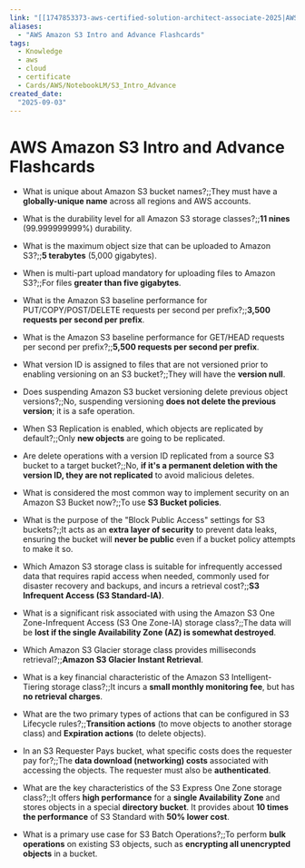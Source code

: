```yaml
---
link: "[[1747853373-aws-certified-solution-architect-associate-2025|AWS Certified Solution Architect Associate 2025]]"
aliases: 
  - "AWS Amazon S3 Intro and Advance Flashcards"
tags:
  - Knowledge
  - aws
  - cloud
  - certificate
  - Cards/AWS/NotebookLM/S3_Intro_Advance
created_date:
  "2025-09-03"
---
```

# AWS Amazon S3 Intro and Advance Flashcards
- What is unique about Amazon S3 bucket names?;;They must have a **globally-unique name** across all regions and AWS accounts.
<!--SR:!2025-09-08,4,270-->
- What is the durability level for all Amazon S3 storage classes?;;**11 nines** (99.999999999%) durability.
<!--SR:!2025-09-06,1,210-->
- What is the maximum object size that can be uploaded to Amazon S3?;;**5 terabytes** (5,000 gigabytes).
<!--SR:!2025-09-06,1,210-->
- When is multi-part upload mandatory for uploading files to Amazon S3?;;For files **greater than five gigabytes**.
<!--SR:!2025-09-08,4,270-->
- What is the Amazon S3 baseline performance for PUT/COPY/POST/DELETE requests per second per prefix?;;**3,500 requests per second per prefix**.
<!--SR:!2025-09-08,3,250-->
- What is the Amazon S3 baseline performance for GET/HEAD requests per second per prefix?;;**5,500 requests per second per prefix**.
<!--SR:!2025-09-06,1,210-->
- What version ID is assigned to files that are not versioned prior to enabling versioning on an S3 bucket?;;They will have the **version null**.
<!--SR:!2025-09-08,4,270-->
- Does suspending Amazon S3 bucket versioning delete previous object versions?;;No, suspending versioning **does not delete the previous version**; it is a safe operation.
<!--SR:!2025-09-08,4,270-->
- When S3 Replication is enabled, which objects are replicated by default?;;Only **new objects** are going to be replicated.
<!--SR:!2025-09-08,3,250-->
- Are delete operations with a version ID replicated from a source S3 bucket to a target bucket?;;No, **if it's a permanent deletion with the version ID, they are not replicated** to avoid malicious deletes.
<!--SR:!2025-09-08,3,250-->
- What is considered the most common way to implement security on an Amazon S3 Bucket now?;;To use **S3 Bucket policies**.
<!--SR:!2025-09-08,4,270-->
- What is the purpose of the "Block Public Access" settings for S3 buckets?;;It acts as an **extra layer of security** to prevent data leaks, ensuring the bucket will **never be public** even if a bucket policy attempts to make it so.
<!--SR:!2025-09-08,4,270-->
- Which Amazon S3 storage class is suitable for infrequently accessed data that requires rapid access when needed, commonly used for disaster recovery and backups, and incurs a retrieval cost?;;**S3 Infrequent Access (S3 Standard-IA)**.
<!--SR:!2025-09-08,4,270-->
- What is a significant risk associated with using the Amazon S3 One Zone-Infrequent Access (S3 One Zone-IA) storage class?;;The data will be **lost if the single Availability Zone (AZ) is somewhat destroyed**.
<!--SR:!2025-09-08,4,270-->
- Which Amazon S3 Glacier storage class provides milliseconds retrieval?;;**Amazon S3 Glacier Instant Retrieval**.
<!--SR:!2025-09-08,3,250-->
- What is a key financial characteristic of the Amazon S3 Intelligent-Tiering storage class?;;It incurs a **small monthly monitoring fee**, but has **no retrieval charges**.
<!--SR:!2025-09-08,3,250-->
- What are the two primary types of actions that can be configured in S3 Lifecycle rules?;;**Transition actions** (to move objects to another storage class) and **Expiration actions** (to delete objects).
<!--SR:!2025-09-08,3,250-->
- In an S3 Requester Pays bucket, what specific costs does the requester pay for?;;The **data download (networking) costs** associated with accessing the objects. The requester must also be **authenticated**.
<!--SR:!2025-09-08,3,250-->
- What are the key characteristics of the S3 Express One Zone storage class?;;It offers **high performance** for a **single Availability Zone** and stores objects in a special **directory bucket**. It provides about **10 times the performance** of S3 Standard with **50% lower cost**.
<!--SR:!2025-09-07,3,250-->
- What is a primary use case for S3 Batch Operations?;;To perform **bulk operations** on existing S3 objects, such as **encrypting all unencrypted objects** in a bucket.
<!--SR:!2025-09-08,4,270-->

